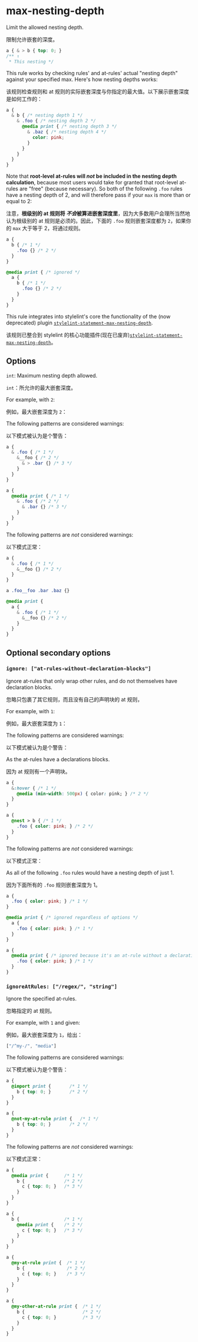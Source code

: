 # max-nesting-depth

Limit the allowed nesting depth.

限制允许嵌套的深度。

```css
a { & > b { top: 0; }
/** ↑
 * This nesting */
```

This rule works by checking rules' and at-rules' actual "nesting depth" against your specified max. Here's how nesting depths works:

该规则检查规则和 at 规则的实际嵌套深度与你指定的最大值。以下展示嵌套深度是如何工作的：

```css
a {
  & b { /* nesting depth 1 */
    & .foo { /* nesting depth 2 */
      @media print { /* nesting depth 3 */
        & .baz { /* nesting depth 4 */
          color: pink;
        }
      }
    }
  }
}
```

Note that **root-level at-rules will *not* be included in the nesting depth calculation**, because most users would take for granted that root-level at-rules are "free" (because necessary). So both of the following `.foo` rules have a nesting depth of 2, and will therefore pass if your `max` is more than or equal to 2:

注意，**根级别的 at 规则将 *不会*被算进嵌套深度里**，因为大多数用户会理所当然地认为根级别的 at 规则是必须的。因此，下面的 `.foo` 规则嵌套深度都为 `2`，如果你的 `max` 大于等于 2，将通过规则。

```css
a {
  b { /* 1 */
    .foo {} /* 2 */
  }
}

@media print { /* ignored */
  a {
    b { /* 1 */
      .foo {} /* 2 */
    }
  }
}
```

This rule integrates into stylelint's core the functionality of the (now deprecated) plugin [`stylelint-statement-max-nesting-depth`](https://github.com/davidtheclark/stylelint-statement-max-nesting-depth).

该规则已整合到 stylelint 的核心功能插件(现在已废弃)[`stylelint-statement-max-nesting-depth`](https://github.com/davidtheclark/stylelint-statement-max-nesting-depth)。

## Options

`int`: Maximum nesting depth allowed.

`int`：所允许的最大嵌套深度。

For example, with `2`:

例如，最大嵌套深度为 `2`：

The following patterns are considered warnings:

以下模式被认为是个警告：

```css
a {
  & .foo { /* 1 */
    &__foo { /* 2 */
      & > .bar {} /* 3 */
    }
  }
}
```

```css
a {
  @media print { /* 1 */
    & .foo { /* 2 */
      & .bar {} /* 3 */
    }
  }
}
```

The following patterns are *not* considered warnings:

以下模式正常：

```css
a {
  & .foo { /* 1 */
    &__foo {} /* 2 */
  }
}

a .foo__foo .bar .baz {}
```

```css
@media print {
  a {
    & .foo { /* 1 */
      &__foo {} /* 2 */
    }
  }
}
```

## Optional secondary options

### `ignore: ["at-rules-without-declaration-blocks"]`

Ignore at-rules that only wrap other rules, and do not themselves have declaration blocks.

忽略只包裹了其它规则，而且没有自己的声明块的 at 规则，

For example, with `1`:

例如，最大嵌套深度为 `1`：

The following patterns are considered warnings:

以下模式被认为是个警告：

As the at-rules have a declarations blocks.

因为 at 规则有一个声明块。

```css
a {
  &:hover { /* 1 */
    @media (min-width: 500px) { color: pink; } /* 2 */      
  }
}
```

```css
a {
  @nest > b { /* 1 */
    .foo { color: pink; } /* 2 */      
  }
}
```

The following patterns are *not* considered warnings:

以下模式正常：

As all of the following `.foo` rules would have a nesting depth of just 1.

因为下面所有的 `.foo` 规则嵌套深度为 1。

```css
a {
  .foo { color: pink; } /* 1 */
}
```

```css
@media print { /* ignored regardless of options */
  a {
    .foo { color: pink; } /* 1 */
  }
}
```

```css
a {
  @media print { /* ignored because it's an at-rule without a declaration block of its own */
    .foo { color: pink; } /* 1 */
  }
}
```

### `ignoreAtRules: ["/regex/", "string"]`

Ignore the specified at-rules.

忽略指定的 at 规则。

For example, with `1` and given:

例如，最大嵌套深度为 `1`，给出：

```js
["/^my-/", "media"]
```

The following patterns are considered warnings:

以下模式被认为是个警告：

```css
a {
  @import print {       /* 1 */
    b { top: 0; }       /* 2 */
  }
}
```

```css
a {
  @not-my-at-rule print {   /* 1 */
    b { top: 0; }       /* 2 */
  }
}
```

The following patterns are *not* considered warnings:

以下模式正常：

```css
a {
  @media print {      /* 1 */
    b {               /* 2 */
      c { top: 0; }   /* 3 */
    }
  }
}
```

```css
a {
  b {                 /* 1 */
    @media print {    /* 2 */
      c { top: 0; }   /* 3 */
    }
  }
}
```

```css
a {
  @my-at-rule print {  /* 1 */
    b {                /* 2 */
      c { top: 0; }    /* 3 */
    }
  }
}
```

```css
a {
  @my-other-at-rule print {  /* 1 */
    b {                      /* 2 */
      c { top: 0; }          /* 3 */
    }
  }
}
```
